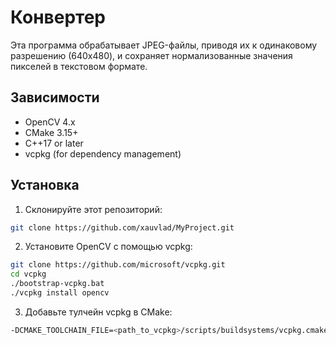 # Конвертер

Эта программа обрабатывает JPEG-файлы, приводя их к одинаковому разрешению (640x480), и сохраняет нормализованные значения пикселей в текстовом формате.</br>

## Зависимости
- OpenCV 4.x
- CMake 3.15+
- C++17 or later
- vcpkg (for dependency management)

## Установка
1. Склонируйте этот репозиторий:
```bash
git clone https://github.com/xauvlad/MyProject.git
```
2. Установите OpenCV с помощью vcpkg:
```bash
git clone https://github.com/microsoft/vcpkg.git
cd vcpkg
./bootstrap-vcpkg.bat
./vcpkg install opencv
```
3. Добавьте тулчейн vcpkg в CMake:
```bash
-DCMAKE_TOOLCHAIN_FILE=<path_to_vcpkg>/scripts/buildsystems/vcpkg.cmake
```